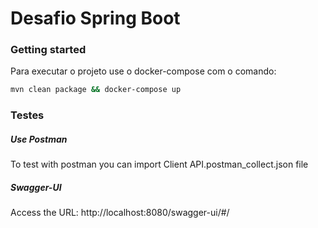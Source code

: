 # Desafio Spring Boot

### Getting started
Para executar o projeto use o docker-compose com o comando: 
```sh
mvn clean package && docker-compose up 
```

### Testes
##### Use Postman
To test with postman you can import Client API.postman_collect.json file
##### Swagger-UI
Access the URL: http://localhost:8080/swagger-ui/#/
